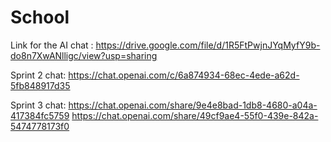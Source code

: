 # School
Link for the AI chat : https://drive.google.com/file/d/1R5FtPwjnJYqMyfY9b-do8n7XwANlligc/view?usp=sharing

Sprint 2 chat: https://chat.openai.com/c/6a874934-68ec-4ede-a62d-5fb848917d35

Sprint 3 chat: https://chat.openai.com/share/9e4e8bad-1db8-4680-a04a-417384fc5759
https://chat.openai.com/share/49cf9ae4-55f0-439e-842a-5474778173f0
